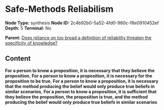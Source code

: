 # Safe-Methods Reliabilism

**Node Type:** synthesis
**Node ID:** 2c4b92b0-5a52-4fd0-980c-f8e0910452ef
**Depth:** 5
**Terminal:** No

**Parent:** [Does reliance on too broad a definition of reliability threaten the specificity of knowledge?](does-reliance-on-too-broad-a-definition-of-reliability-threaten-the-specificity-of-knowledge-antithesis-5b1a27d8-8f30-4101-95d1-8a5f0b44db97.md)

## Content

**For a person to know a proposition, it is necessary that they believe the proposition**, **For a person to know a proposition, it is necessary for the proposition to be true**, **For a person to know a proposition, it is necessary that the method producing the belief would only produce true beliefs in similar scenarios**, **For a person to know a proposition, it is sufficient that they believe the proposition, the proposition is true, and the method producing the belief would only produce true beliefs in similar scenarios**
